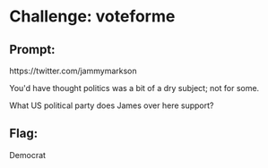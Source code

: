 <h1> Challenge: voteforme</h1>

<h2>Prompt:</h2> 
https://twitter.com/jammymarkson

You'd have thought politics was a bit of a dry subject; not for some.

What US political party does James over here support?

<h2>Flag:</h2> 
Democrat
